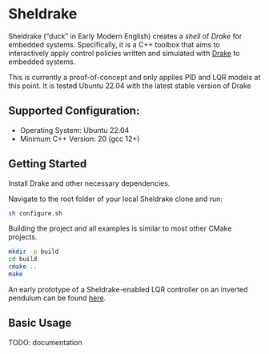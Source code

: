 
# Sheldrake
Sheldrake (“duck” in Early Modern English) creates a *shell* of *Drake* for embedded systems. Specifically, it is a C++ toolbox that aims to interactively apply control policies written and simulated with [Drake](https://drake.mit.edu/) to embedded systems.

This is currently a proof-of-concept and only applies PID and LQR models at this point. It is tested Ubuntu 22.04 with the latest stable version of Drake

## Supported Configuration:
* Operating System: Ubuntu 22.04
* Minimum C++ Version: 20 (gcc 12+)

## Getting Started
Install Drake and other necessary dependencies.

Navigate to the root folder of your local Sheldrake clone and run:
```bash
sh configure.sh
```
Building the project and all examples is similar to most other CMake projects.
```bash
mkdir -p build
cd build
cmake ..
make
```

An early prototype of a Sheldrake-enabled LQR controller on an inverted pendulum can be found [here](https://github.com/m516/sheldrake-arduino-template/).

## Basic Usage

TODO: documentation

